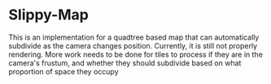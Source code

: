 # Slippy-Map

This is an implementation for a quadtree based map that can automatically subdivide as the camera changes position. Currently, it is still not properly rendering. More work needs to be done for tiles to process if they are in the camera's frustum, and whether they should subdivide based on what proportion of space they occupy